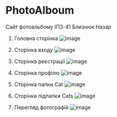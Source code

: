 # PhotoAlboum
Сайт фотоальбому
ІПЗ-41 Близнюк Назар

1. Головна сторінка
![image](https://github.com/user-attachments/assets/1e0038c8-4f8c-42f2-88b2-1ecaec32e010)

2. Сторінка входу
![image](https://github.com/user-attachments/assets/bd914361-fdf6-433d-a322-68d2cd1936d9)

3. Сторінка реєстрації
![image](https://github.com/user-attachments/assets/07e45a98-1568-47bd-99c4-f1cb4b7b0c93)

4. Сторінка профілю
![image](https://github.com/user-attachments/assets/4f92a2bc-ec74-45e6-b4fc-750c34ef0f1f)

5. Сторінка папки Cat
![image](https://github.com/user-attachments/assets/32f84fa5-a89d-4814-8d3a-9c5ddcba036c)

6. Сторінка підпапки Cats
![image](https://github.com/user-attachments/assets/0f25bd4f-6dd5-4676-9759-13716a5b751e)

7. Перегляд фотографій
![image](https://github.com/user-attachments/assets/74e4f833-4867-47b1-800e-6ca6c5beaf91)

